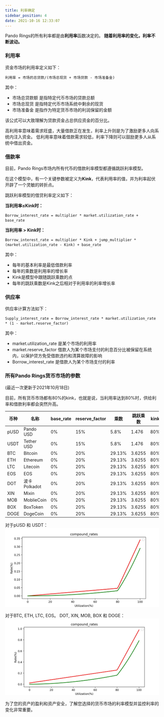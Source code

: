 ```yaml
---
title: 利率确定
sidebar_position: 4
date: 2021-10-16 12:33:07
---
```


Pando Rings的所有利率都是由**利用率**函数决定的。 **随着利用率的变化，利率不断波动。**


### 利用率

资金市场的利用率定义如下：


``````
利用率 = 市场的总贷款/(市场总现货 + 市场贷款 - 市场准备金)
``````

其中：
- 市场总贷款额 是指特定代币市场的贷款总额
- 市场总现货 是指特定代币市场系统中剩余的现货
- 市场准备金 是指作为特定货币市场的利润保留的金额

该公式可以大致理解为贷款资金占总供应资金的百分比。

高利用率意味着需求旺盛，大量借款正在发生，利率上升则是为了激励更多人向系统内注入资金。 低利用率意味着借款需求较低，利率下降则可以鼓励更多人从系统中借出资金。


### 借款率

目前，Pando Rings市场内所有代币的借款利率模型都遵循跳跃利率模型。

在这个模型中，有一个关键参数被定义为**Kink**，代表利用率的值，并为利率起伏开辟了一个灵敏的转折点。

跳跃利率模型的借贷利率定义如下：

**当利用率≤Kink时：**

```
Borrow_interest_rate = multiplier * market.utilization_rate + base_rate
```

**当利用率 > Kink时：**

```
Borrow_interest_rate = multiplier * Kink + jump_multiplier * (market.utilization_rate - Kink) + base_rate
```

其中：
- 每年的基本利率是最低借款利率
- 每年的乘数是利用率的增长率
- Kink是模型中跟随跳跃乘数的点
- 每年的跳跃乘数是Kink之后相对于利用率的利率增长率

### 供应率

供应率计算方法如下：

```
Supply_interest_rate = Borrow_interest_rate * market.utilization_rate * (1 - market.reserve_factor)
```

其中：
- market.utilization_rate 是某个市场的利用率
- market.reserve_factor 借款人为某个市场支付的利息百分比被保留在系统内，以保护贷方免受借款违约和清算故障的影响
- Borrow_interest_rate 是借款人为某个市场支付的利率


### 所有Pando Rings货币市场的参数
(最近一次更新于2021年10月18日)

目前，所有货币市场都有80%的kink，也就是说，当利用率达到80%时，供给利率和借款利率都会突然升高。

| 币种   | 名称          | base_rate | reserve_factor | 乘数     | 跳跃乘数   | kink |
| ---- | ----------- | --------- | -------------- | ------ | ------ | ---- |
| pUSD | Pando USD   | 0%        | 15%            | 5.8%   | 1.476  | 80%  |
| USDT | Tether USD  | 0%        | 15%            | 5.8%   | 1.476  | 80%  |
| BTC  | Bitcoin     | 0%        | 20%            | 29.13% | 3.6255 | 80%  |
| ETH  | Ethereum    | 0%        | 20%            | 29.13% | 3.6255 | 80%  |
| LTC  | Litecoin    | 0%        | 20%            | 29.13% | 3.6255 | 80%  |
| EOS  | EOS         | 0%        | 20%            | 29.13% | 3.6255 | 80%  |
| DOT  | 波卡 Polkadot | 0%        | 20%            | 29.13% | 3.6255 | 80%  |
| XIN  | Mixin       | 0%        | 20%            | 29.13% | 3.6255 | 80%  |
| MOB  | MoblieCoin  | 0%        | 20%            | 29.13% | 3.6255 | 80%  |
| BOX  | BoxToken    | 0%        | 20%            | 29.13% | 3.6255 | 80%  |
| DOGE | DogeCoin    | 0%        | 20%            | 29.13% | 3.6255 | 80%  |


对于pUSD 和 USDT： ![](../assets/stablecoin-model.png)

对于BTC, ETH, LTC, EOS。 DOT, XIN, MOB, BOX 和 DOGE： ![](../assets/othercoins-model.png)


为了您的资产的盈利和资产安全，了解您选择的货币市场的利率模型并监控利率的变化非常重要。 







